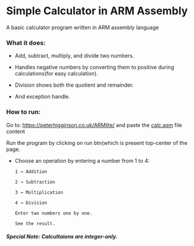 # Simple Calculator in ARM Assembly

A basic calculator program written in ARM assembly language 

### What it does:

- Add, subtract, multiply, and divide two numbers.

- Handles negative numbers by converting them to positive during calculations(for easy calculation).

- Division shows both the quotient and remainder.

- And exception handle.

### How to run:
Go to: https://peterhigginson.co.uk/ARMlite/ and 
paste the [calc.asm](https://github.com/bbheemara/calc_asm/blob/main/calc.asm) file content

Run the program by clicking on run btn(which is present top-center of the page.

- Choose an operation by entering a number from 1 to 4:

      1 → Addition
      
      2 → Subtraction
      
      3 → Multiplication
      
      4 → Division
      
      Enter two numbers one by one.
      
      See the result.

##### Special Note: Calcultaions are integer-only.



